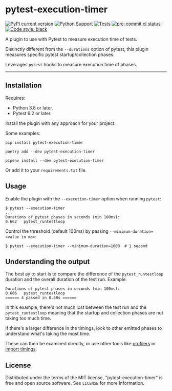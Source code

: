 # pytest-execution-timer

[![PyPI current version](https://img.shields.io/pypi/v/pytest-execution-timer.svg)](https://pypi.python.org/pypi/pytest-execution-timer)
[![Python Support](https://img.shields.io/pypi/pyversions/pytest-execution-timer.svg)](https://pypi.python.org/pypi/pytest-execution-timer)
[![Tests](https://github.com/miketheman/pytest-execution-timer/workflows/Python%20Tests/badge.svg)](https://github.com/miketheman/pytest-execution-timer/actions?query=workflow%3A%22Python+Tests%22)
[![pre-commit.ci status](https://results.pre-commit.ci/badge/github/miketheman/pytest-execution-timer/main.svg)](https://results.pre-commit.ci/latest/github/miketheman/pytest-execution-timer/main)
[![Code style: black](https://img.shields.io/badge/code%20style-black-000000.svg)](https://github.com/psf/black)

A plugin to use with Pytest to measure execution time of tests.

Distinctly different from the `--durations` option of pytest,
this plugin measures specific pytest startup/collection phases.

Leverages `pytest` hooks to measure execution time of phases.

---

## Installation

Requires:

- Python 3.8 or later.
- Pytest 6.2 or later.

Install the plugin with any approach for your project.

Some examples:

```shell
pip install pytest-execution-timer
```

```shell
poetry add --dev pytest-execution-timer
```

```shell
pipenv install --dev pytest-execution-timer
```

Or add it to your `requirements.txt` file.

## Usage

Enable the plugin with the `--execution-timer` option when running `pytest`:

```console
$ pytest --execution-timer
...
Durations of pytest phases in seconds (min 100ms):
0.662	pytest_runtestloop
```

Control the threshold (default 100ms) by passing `--minimum-duration=<value in ms>`:

```console
$ pytest --execution-timer --minimum-duration=1000  # 1 second
```

## Understanding the output

The best ay to start is to compare the difference of the `pytest_runtestloop` duration
and the overall duration of the test run. Example:

```console
Durations of pytest phases in seconds (min 100ms):
0.666	pytest_runtestloop
====== 4 passed in 0.68s ======
```

In this example, there's not much lost between the test run and the `pytest_runtestloop`
meaning that the startup and collection phases are not taking too much time.

If there's a larger difference in the timings,
look to other emitted phases to understand what's taking the most time.

These can then be examined directly,
or use other tools like [profilers](https://docs.python.org/3/library/profile.html)
or [import timings](https://docs.python.org/3/using/cmdline.html#cmdoption-X).

## License

Distributed under the terms of the MIT license,
"pytest-execution-timer" is free and open source software.
See `LICENSE` for more information.
